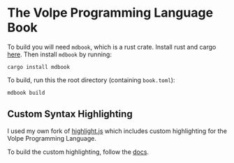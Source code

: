 # The Volpe Programming Language Book

To build you will need `mdbook`, which is a rust crate. Install rust and cargo
[here](https://www.rust-lang.org/tools/install). Then install `mdbook` by
running:

```text
cargo install mdbook
```

To build, run this the root directory (containing `book.toml`):

```text
mdbook build
```

## Custom Syntax Highlighting

I used my own fork of [highlight.js](https://highlightjs.org/) which includes
custom highlighting for the Volpe Programming Language.

To build the custom highlighting, follow the
[docs](https://highlightjs.readthedocs.io/en/latest/building-testing.html).
